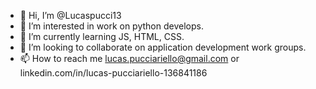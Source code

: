 - 👋 Hi, I’m @Lucaspucci13
- 👀 I’m interested in work on python develops.
- 🌱 I’m currently learning JS, HTML, CSS.
- 💞️ I’m looking to collaborate on application development work groups. 
- 📫 How to reach me lucas.pucciariello@gmail.com or linkedin.com/in/lucas-pucciariello-136841186

<!---
Lucaspucci13/Lucaspucci13 is a ✨ special ✨ repository because its `README.md` (this file) appears on your GitHub profile.
You can click the Preview link to take a look at your changes.
--->
